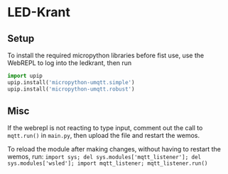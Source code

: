 # LED-Krant

## Setup

To install the required micropython libraries before fist use, use the WebREPL to log into the ledkrant, then run

```python
import upip
upip.install('micropython-umqtt.simple')
upip.install('micropython-umqtt.robust')
```

## Misc

If the webrepl is not reacting to type input, comment out the call to `mqtt.run()` in `main.py`, then upload the file and restart the wemos.

To reload the module after making changes, without having to restart the wemos, run:
`import sys; del sys.modules['mqtt_listener']; del sys.modules['wsled']; import mqtt_listener; mqtt_listener.run()`
